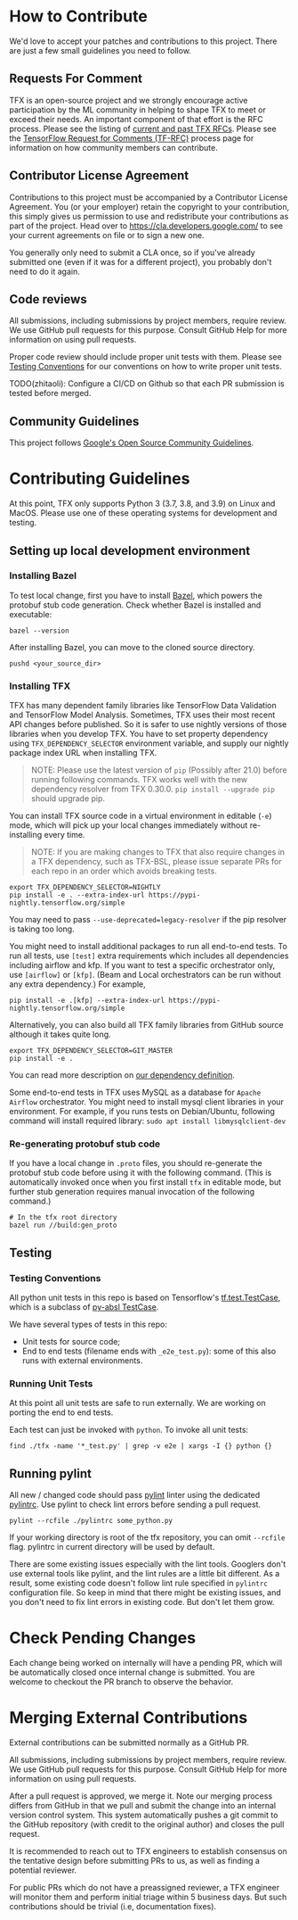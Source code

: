 # How to Contribute

We'd love to accept your patches and contributions to this project. There are
just a few small guidelines you need to follow.

## Requests For Comment

TFX is an open-source project and we strongly encourage active participation
by the ML community in helping to shape TFX to meet or exceed their needs. An
important component of that effort is the RFC process.  Please see the listing
of [current and past TFX RFCs](RFCs.md). Please see the
[TensorFlow Request for Comments (TF-RFC)](https://github.com/tensorflow/community/blob/master/governance/TF-RFCs.md)
process page for information on how community members can contribute.

## Contributor License Agreement

Contributions to this project must be accompanied by a Contributor License
Agreement. You (or your employer) retain the copyright to your contribution,
this simply gives us permission to use and redistribute your contributions as
part of the project. Head over to <https://cla.developers.google.com/> to see
your current agreements on file or to sign a new one.

You generally only need to submit a CLA once, so if you've already submitted one
(even if it was for a different project), you probably don't need to do it
again.

## Code reviews

All submissions, including submissions by project members, require review.
We use GitHub pull requests for this purpose. Consult GitHub Help for more
information on using pull requests.

Proper code review should include proper unit tests with them. Please see
[Testing Conventions](#testing-conventions) for our conventions on how to write
proper unit tests.

TODO(zhitaoli): Configure a CI/CD on Github so that each PR submission is tested
before merged.

## Community Guidelines

This project follows
[Google's Open Source Community Guidelines](https://opensource.google.com/conduct/).

# Contributing Guidelines

At this point, TFX only supports Python 3 (3.7, 3.8, and 3.9) on Linux and
MacOS. Please use one of these operating systems for development and testing.

## Setting up local development environment

### Installing Bazel

To test local change, first you have to install
[Bazel](https://bazel.build/install), which powers the protobuf stub code
generation. Check whether Bazel is installed and executable:

```shell
bazel --version
```

After installing Bazel, you can move to the cloned source directory.

```shell
pushd <your_source_dir>
```

### Installing TFX

TFX has many dependent family libraries like TensorFlow Data Validation and
TensorFlow Model Analysis. Sometimes, TFX uses their most recent API changes
before published. So it is safer to use nightly versions of those libraries when
you develop TFX. You have to set property dependency using
`TFX_DEPENDENCY_SELECTOR` environment variable, and supply our nightly package
index URL when installing TFX.

> NOTE: Please use the latest version of `pip` (Possibly after 21.0) before
> running following commands. TFX works well with the new dependency resolver
> from TFX 0.30.0. `pip install --upgrade pip` should upgrade pip.

You can install TFX source code in a virtual environment in editable (`-e`)
mode, which will pick up your local changes immediately without re-installing
every time.

> NOTE: If you are making changes to TFX that also require changes in a
> TFX dependency, such as TFX-BSL, please issue separate PRs for each repo in
> an order which avoids breaking tests.

```shell
export TFX_DEPENDENCY_SELECTOR=NIGHTLY
pip install -e . --extra-index-url https://pypi-nightly.tensorflow.org/simple
```

You may need to pass `--use-deprecated=legacy-resolver` if the pip resolver is
taking too long.

You might need to install additional packages to run all end-to-end tests. To
run all tests, use `[test]` extra requirements which includes all dependencies
including airflow and kfp. If you want to test a specific orchestrator only, use
`[airflow]` or `[kfp]`. (Beam and Local orchestrators can be run without any
extra dependency.) For example,

```shell
pip install -e .[kfp] --extra-index-url https://pypi-nightly.tensorflow.org/simple
```

Alternatively, you can also build all TFX family libraries from GitHub source
although it takes quite long.

```shell
export TFX_DEPENDENCY_SELECTOR=GIT_MASTER
pip install -e .
```

You can read more description on
[our dependency definition](https://github.com/tensorflow/tfx/blob/981d28e6d83a44d48cf070c28807fdf129ce2a1d/tfx/dependencies.py#L15-L36).

Some end-to-end tests in TFX uses MySQL as a database for `Apache Airflow`
orchestrator. You might need to install mysql client libraries in your
environment. For example, if you runs tests on Debian/Ubuntu, following command
will install required library: `sudo apt install libmysqlclient-dev`

### Re-generating protobuf stub code

If you have a local change in `.proto` files, you should re-generate the
protobuf stub code before using it with the following command. (This is
automatically invoked once when you first install `tfx` in editable mode, but
further stub generation requires manual invocation of the following command.)

```shell
# In the tfx root directory
bazel run //build:gen_proto
```

## Testing

### Testing Conventions

All python unit tests in this repo is based on Tensorflow's
[tf.test.TestCase](https://www.tensorflow.org/api_docs/python/tf/test/TestCase),
which is a subclass of
[py-absl TestCase](https://github.com/abseil/abseil-py/blob/06edd9c20592cec39178b94240b5e86f32e19768/absl/testing/absltest.py#L523).

We have several types of tests in this repo:

*   Unit tests for source code;
*   End to end tests (filename ends with `_e2e_test.py`): some of this also runs
    with external environments.

### Running Unit Tests

At this point all unit tests are safe to run externally. We are working on
porting the end to end tests.

Each test can just be invoked with `python`. To invoke all unit tests:

```shell
find ./tfx -name '*_test.py' | grep -v e2e | xargs -I {} python {}
```

## Running pylint

All new / changed code should pass [pylint](https://pylint.pycqa.org/) linter
using the dedicated [pylintrc](./pylintrc). Use pylint to check lint errors
before sending a pull request.

```shell
pylint --rcfile ./pylintrc some_python.py
```

If your working directory is root of the tfx repository, you can omit `--rcfile`
flag. pylintrc in current directory will be used by default.

There are some existing issues especially with the lint tools. Googlers don't
use external tools like pylint, and the lint rules are a little bit
different. As a result, some existing code doesn't follow lint rule specified
in `pylintrc` configuration file. So keep in mind that there might be existing
issues, and you don't need to fix lint errors in existing code. But don't let
them grow.


# Check Pending Changes

Each change being worked on internally will have a pending PR, which will be
automatically closed once internal change is submitted. You are welcome to
checkout the PR branch to observe the behavior.

# Merging External Contributions

External contributions can be submitted normally as a GitHub PR.

All submissions, including submissions by project members, require review. We
use GitHub pull requests for this purpose. Consult GitHub Help for more
information on using pull requests.

After a pull request is approved, we merge it. Note our merging process differs
from GitHub in that we pull and submit the change into an internal version
control system. This system automatically pushes a git commit to the GitHub
repository (with credit to the original author) and closes the pull request.

It is recommended to reach out to TFX engineers to establish consensus on the
tentative design before submitting PRs to us, as well as finding a potential
reviewer.

For public PRs which do not have a preassigned reviewer, a TFX engineer will
monitor them and perform initial triage within 5 business days. But such
contributions should be trivial (i.e, documentation fixes).
